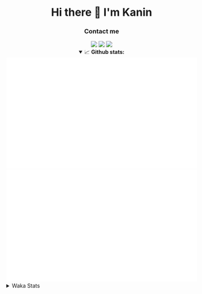 <div align="center">
 <h1>Hi there 👋 I'm Kanin</h1>
 <h3>Contact me</h3>
 <a href="mailto:im@kanin.dev"><img src="https://img.shields.io/badge/gmail-%23D14836.svg?&style=for-the-badge&logo=gmail&logoColor=white"/></a>
 <a href="https://twitter.com/KaninDev"><img src="https://img.shields.io/badge/twitter-%231DA1F2.svg?&style=for-the-badge&logo=twitter&logoColor=white"/></a>
 <a href="https://www.linkedin.com/in/KaninDev"><img src="https://img.shields.io/badge/linkedin-%230077B5.svg?&style=for-the-badge&logo=linkedin&logoColor=white"/></a>
<details open>
  <summary>📈 <b>Github stats:</b></summary>
  <img src="https://github.com/Kanin/Kanin/blob/master/scripts/GitHubStats/generated/overview.svg"/>
  <img src="https://github.com/Kanin/Kanin/blob/master/scripts/GitHubStats/generated/languages.svg"/>
</details>
</div>

<details>
 <summary>Waka Stats</summary>

<!--START_SECTION:waka-->
![Profile Views](http://img.shields.io/badge/Profile%20Views-9-blue)

![Lines of code](https://img.shields.io/badge/From%20Hello%20World%20I%27ve%20Written-32697%20lines%20of%20code-blue)

**🐱 My Github Data** 

> 🏆 216 Contributions in the Year 2021
 > 
> 📦 35.7 kB Used in Github's Storage 
 > 
> 🚫 Not Opted to Hire
 > 
> 📜 11 Public Repositories 
 > 
> 🔑 5 Private Repositories  
 > 
**I'm an Early 🐤** 

```text
🌞 Morning    104 commits    ████░░░░░░░░░░░░░░░░░░░░░   18.57% 
🌆 Daytime    217 commits    █████████░░░░░░░░░░░░░░░░   38.75% 
🌃 Evening    115 commits    █████░░░░░░░░░░░░░░░░░░░░   20.54% 
🌙 Night      124 commits    █████░░░░░░░░░░░░░░░░░░░░   22.14%

```
📅 **I'm Most Productive on Monday** 

```text
Monday       127 commits    █████░░░░░░░░░░░░░░░░░░░░   22.68% 
Tuesday      84 commits     ███░░░░░░░░░░░░░░░░░░░░░░   15.0% 
Wednesday    93 commits     ████░░░░░░░░░░░░░░░░░░░░░   16.61% 
Thursday     62 commits     ██░░░░░░░░░░░░░░░░░░░░░░░   11.07% 
Friday       50 commits     ██░░░░░░░░░░░░░░░░░░░░░░░   8.93% 
Saturday     56 commits     ██░░░░░░░░░░░░░░░░░░░░░░░   10.0% 
Sunday       88 commits     ████░░░░░░░░░░░░░░░░░░░░░   15.71%

```


📊 **This Week I Spent My Time On** 

```text
⌚︎ Time Zone: America/New_York

💬 Programming Languages: 
Python                   12 hrs 10 mins      ███████████░░░░░░░░░░░░░░   43.79% 
HTML                     7 hrs 51 mins       ███████░░░░░░░░░░░░░░░░░░   28.28% 
JavaScript               5 hrs               ████░░░░░░░░░░░░░░░░░░░░░   18.0% 
CSS                      1 hr 39 mins        █░░░░░░░░░░░░░░░░░░░░░░░░   5.99% 
Git Config               16 mins             ░░░░░░░░░░░░░░░░░░░░░░░░░   1.01%

🔥 Editors: 
PyCharm                  27 hrs 45 mins      █████████████████████████   99.8% 
IntelliJ                 3 mins              ░░░░░░░░░░░░░░░░░░░░░░░░░   0.2%

🐱‍💻 Projects: 
nginx-ui                 24 hrs 22 mins      ██████████████████████░░░   87.63% 
Naila.py                 3 hrs 23 mins       ███░░░░░░░░░░░░░░░░░░░░░░   12.17% 
Kanin                    3 mins              ░░░░░░░░░░░░░░░░░░░░░░░░░   0.2% 
Unknown Project          0 secs              ░░░░░░░░░░░░░░░░░░░░░░░░░   0.0%

💻 Operating System: 
Linux                    27 hrs 49 mins      █████████████████████████   100.0%

```

**I Mostly Code in Python** 

```text
Python                   21 repos            ███████████████████░░░░░░   77.78% 
JavaScript               3 repos             ██░░░░░░░░░░░░░░░░░░░░░░░   11.11% 
Kotlin                   1 repo              █░░░░░░░░░░░░░░░░░░░░░░░░   3.7% 
HTML                     1 repo              █░░░░░░░░░░░░░░░░░░░░░░░░   3.7% 
Java                     1 repo              █░░░░░░░░░░░░░░░░░░░░░░░░   3.7%

```


**Timeline**

![Chart not found](https://raw.githubusercontent.com/Kanin/Kanin/master/charts/bar_graph.png) 


 Last Updated on 22/06/2021
<!--END_SECTION:waka-->
</details>

